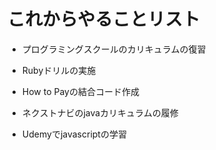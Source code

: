 # これからやることリスト

- プログラミングスクールのカリキュラムの復習

- Rubyドリルの実施

- How to Payの結合コード作成

- ネクストナビのjavaカリキュラムの履修

- Udemyでjavascriptの学習
